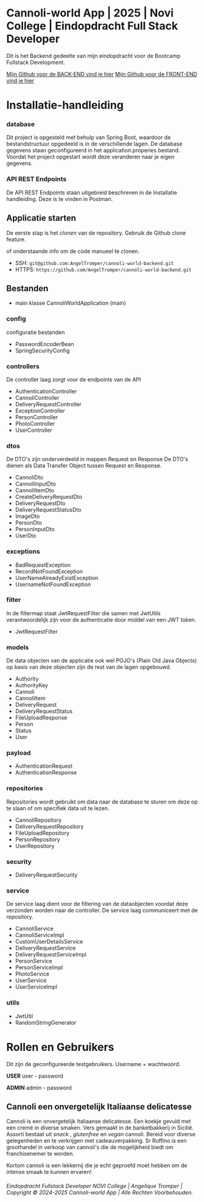 # Cannoli-world App | 2025 | Novi College | Eindopdracht Full Stack Developer
Dit is het Backend gedeelte van mijn eindopdracht voor de Bootcamp Fullstack Development. 

[Mijn Github voor de BACK-END vind je hier](https://github.com/AngelTromper/cannoli-world-backend)
[Mijn Github voor de FRONT-END vind je hier](https://github.com/AngelTromper/cannoli-world-frontend-new)

# Installatie-handleiding 

### database
Dit project is opgesteld met behulp van Spring Boot, waardoor de bestandstructuur opgedeeld is in de verschillende lagen.
De database gegevens staan geconfigureerd in het application.properies bestand. Voordat het project opgestart wordt deze veranderen naar
je eigen gegevens.

### API REST Endpoints
De API REST Endpoints staan uitgebreid beschreven in de Installatie handleiding.
Deze is te vinden in Postman. 

## Applicatie starten
De eerste stap is het _clonen_ van de repository. Gebruik de Github clone feature.

of onderstaande info om de code manueel te clonen.
- SSH: `git@github.com:AngelTromper/cannoli-world-backend.git`
- HTTPS: `https://github.com/AngelTromper/cannoli-world-backend.git`

## Bestanden
- main klasse CannoliWorldApplication (main)

### config
configuratie bestanden
 
- PasswordEncoderBean
- SpringSecurityConfig

### controllers
De controller laag zorgt voor de endpoints van de API

- AuthenticationController
- CannoliController
- DeliveryRequestController
- ExceptionController
- PersonController
- PhotoController
- UserController

### dtos
De DTO's zijn onderverdeeld in mappen Request en Response
De DTO's dienen als Data Transfer Object tussen Request en Response.

- CannoliDto
- CannoliInputDto
- CannoliItemDto
- CreateDeliveryRequestDto
- DeliveryRequestDto
- DeliveryRequestStatusDto
- ImageDto
- PersonDto
- PersonInputDto
- UserDto

### exceptions

- BadRequestException
- RecordNotFoundException
- UserNameAlreadyExistException
- UsernameNotFoundException

### filter
In de filtermap staat JwtRequestFilter die samen met JwtUtils verantwoordelijk zijn voor de authenticatie door middel van een JWT token.

- JwtRequestFilter

### models
De data objecten van de applicatie ook wel POJO's (Plain Old Java Objects)
op basis van deze objecten zijn de rest van de lagen opgebouwd.

- Authority
- AuthorityKey
- Cannoli
- CannoliItem
- DeliveryRequest
- DeliveryRequestStatus
- FileUploadResponse
- Person
- Status
- User

### payload
- AuthenticationRequest
- AuthenticationResponse

### repositories
Repositories wordt gebruikt om data naar de database te sturen om deze op te slaan
of om specifiek data uit te lezen.

- CannoliRepository
- DeliveryRequestRepository
- FileUploadRepository
- PersonRepository
- UserRepository

### security

- DeliveryRequestSecurity

### service
De service laag dient voor de filtering van de dataobjecten voordat deze verzonden worden naar de controller.
De service laag communiceert met de repository. 

- CannoliService
- CannoliServiceImpl
- CustomUserDetailsService
- DeliveryRequestService
- DeliveryRequestServiceImpl
- PersonService
- PersonServiceImpl
- PhotoService
- UserService
- UserServiceImpl

### utils
- JwtUtil
- RandomStringGenerator

# Rollen en Gebruikers
Dit zijn de geconfigureerde testgebruikers. Username + wachtwoord.

**USER**
user - password

**ADMIN**
admin - password
 
## Cannoli een onvergetelijk Italiaanse delicatesse

Cannoli is een onvergetelijk Italiaanse delicatesse. Een koekje gevuld met een cremé in diverse smaken.
Vers gemaakt in de banketbakkerij in Sicilië. Assorti bestaat uit _snack_ , _glutenfree_ en _vegan_ cannoli.
Bereid voor diverse gelegenheden en te verkrijgen met cadeauverpakking. Sr Ruffino is een groothandel in verkoop van 
cannoli's die de mogelijkheid biedt om franchisenemer te worden.

Kortom cannoli is een lekkernij die je echt geproefd moet hebben om de intense smaak te kunnen ervaren!


###### Eindopdracht Fullstack Developer NOVI College | Angelique Tromper | Copyright © 2024-2025 Cannoli-world App | Alle Rechten Voorbehouden.






